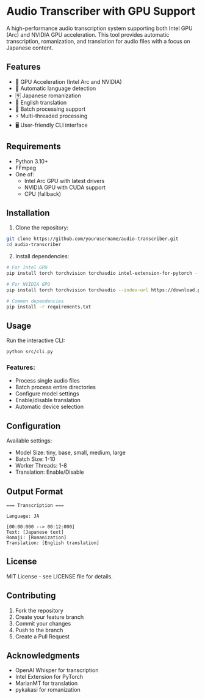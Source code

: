 # Audio Transcriber with GPU Support

A high-performance audio transcription system supporting both Intel GPU (Arc) and NVIDIA GPU acceleration. This tool provides automatic transcription, romanization, and translation for audio files with a focus on Japanese content.

## Features

- 🚀 GPU Acceleration (Intel Arc and NVIDIA)
- 🎯 Automatic language detection
- 🈂️ Japanese romanization
- 🔄 English translation
- 📁 Batch processing support
- ⚡ Multi-threaded processing
- 🖥️ User-friendly CLI interface

## Requirements

- Python 3.10+
- FFmpeg
- One of:
  - Intel Arc GPU with latest drivers
  - NVIDIA GPU with CUDA support
  - CPU (fallback)

## Installation

1. Clone the repository:
```bash
git clone https://github.com/yourusername/audio-transcriber.git
cd audio-transcriber
```

2. Install dependencies:
```bash
# For Intel GPU
pip install torch torchvision torchaudio intel-extension-for-pytorch --extra-index-url https://pytorch-extension.intel.com/release-whl/stable/xpu/us/

# For NVIDIA GPU
pip install torch torchvision torchaudio --index-url https://download.pytorch.org/whl/cu118

# Common dependencies
pip install -r requirements.txt
```

## Usage

Run the interactive CLI:
```bash
python src/cli.py
```

### Features:
- Process single audio files
- Batch process entire directories
- Configure model settings
- Enable/disable translation
- Automatic device selection

## Configuration

Available settings:
- Model Size: tiny, base, small, medium, large
- Batch Size: 1-10
- Worker Threads: 1-8
- Translation: Enable/Disable

## Output Format

```
=== Transcription ===

Language: JA

[00:00:000 --> 00:12:000]
Text: [Japanese text]
Romaji: [Romanization]
Translation: [English translation]
```

## License

MIT License - see LICENSE file for details.

## Contributing

1. Fork the repository
2. Create your feature branch
3. Commit your changes
4. Push to the branch
5. Create a Pull Request

## Acknowledgments

- OpenAI Whisper for transcription
- Intel Extension for PyTorch
- MarianMT for translation
- pykakasi for romanization